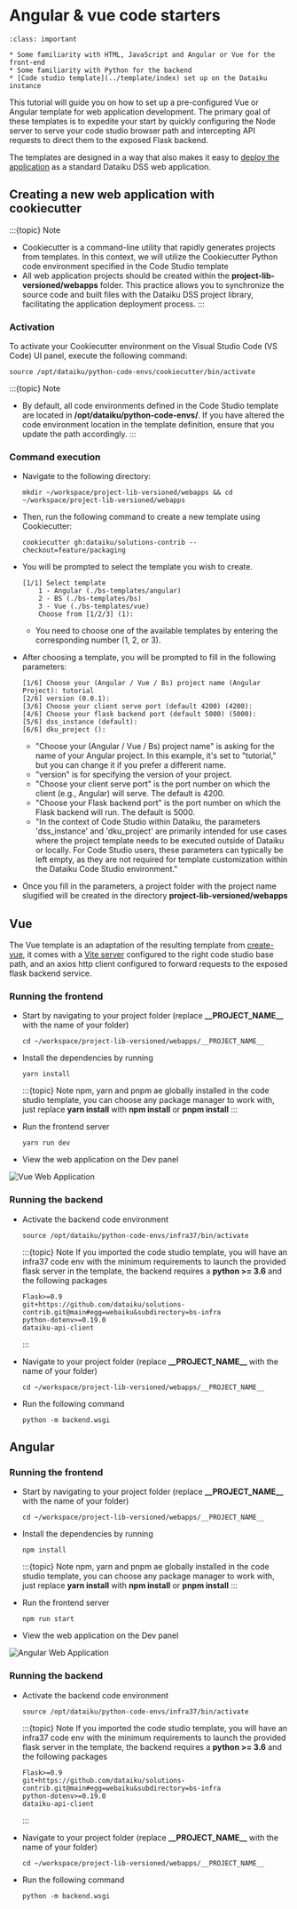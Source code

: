 # Angular & vue code starters

```{admonition} Pre-requisites
:class: important

* Some familiarity with HTML, JavaScript and Angular or Vue for the front-end
* Some familiarity with Python for the backend
* [Code studio template](../template/index) set up on the Dataiku instance

```

This tutorial will guide you on how to set up a pre-configured Vue or Angular template for web application development. The primary goal of these templates is to expedite your start by quickly configuring the Node server to serve your code studio browser path and intercepting API requests to direct them to the exposed Flask backend.

The templates are designed in a way that also makes it easy to [deploy the application](../deployment/index) as a standard Dataiku DSS web application.

## Creating a new web application with cookiecutter

:::{topic} Note

- Cookiecutter is a command-line utility that rapidly generates projects from templates. In this context, we will utilize the Cookiecutter Python code environment specified in the Code Studio template
- All web application projects should be created within the **project-lib-versioned/webapps** folder. This practice allows you to synchronize the source code and built files with the Dataiku DSS project library, facilitating the application deployment process.
  :::

### Activation

To activate your Cookiecutter environment on the Visual Studio Code (VS Code) UI panel, execute the following command:

```
source /opt/dataiku/python-code-envs/cookiecutter/bin/activate
```

:::{topic} Note

- By default, all code environments defined in the Code Studio template are located in **/opt/dataiku/python-code-envs/**. If you have altered the code environment location in the template definition, ensure that you update the path accordingly.
  :::

### Command execution

- Navigate to the following directory:

  ```
  mkdir ~/workspace/project-lib-versioned/webapps && cd ~/workspace/project-lib-versioned/webapps
  ```

- Then, run the following command to create a new template using Cookiecutter:

  ```
  cookiecutter gh:dataiku/solutions-contrib --checkout=feature/packaging
  ```

- You will be prompted to select the template you wish to create.

  ```
  [1/1] Select template
      1 - Angular (./bs-templates/angular)
      2 - BS (./bs-templates/bs)
      3 - Vue (./bs-templates/vue)
      Choose from [1/2/3] (1):
  ```

  - You need to choose one of the available templates by entering the corresponding number (1, 2, or 3).

- After choosing a template, you will be prompted to fill in the following parameters:

  ```
  [1/6] Choose your (Angular / Vue / Bs) project name (Angular Project): tutorial
  [2/6] version (0.0.1):
  [3/6] Choose your client serve port (default 4200) (4200):
  [4/6] Choose your flask backend port (default 5000) (5000):
  [5/6] dss_instance (default):
  [6/6] dku_project ():
  ```

  - "Choose your (Angular / Vue / Bs) project name" is asking for the name of your Angular project. In this example, it's set to "tutorial," but you can change it if you prefer a different name.
  - "version" is for specifying the version of your project.
  - "Choose your client serve port" is the port number on which the client (e.g., Angular) will serve. The default is 4200.
  - "Choose your Flask backend port" is the port number on which the Flask backend will run. The default is 5000.
  - "In the context of Code Studio within Dataiku, the parameters 'dss_instance' and 'dku_project' are primarily intended for use cases where the project template needs to be executed outside of Dataiku or locally. For Code Studio users, these parameters can typically be left empty, as they are not required for template customization within the Dataiku Code Studio environment."

- Once you fill in the parameters, a project folder with the project name slugified will be created in the directory **project-lib-versioned/webapps**

## Vue

The Vue template is an adaptation of the resulting template from [create-vue](https://github.com/vuejs/create-vue), it comes with a [Vite server](https://vitejs.dev/) configured to the right code studio base path, and an axios http client configured to forward requests to the exposed flask backend service.

### Running the frontend

- Start by navigating to your project folder (replace **\_\_PROJECT_NAME\_\_** with the name of your folder)

  ```
  cd ~/workspace/project-lib-versioned/webapps/__PROJECT_NAME__
  ```

- Install the dependencies by running

  ```
  yarn install
  ```

  :::{topic} Note
  npm, yarn and pnpm ae globally installed in the code studio template, you can choose any package manager to work with, just replace **yarn install** with **npm install** or **pnpm install**
  :::

- Run the frontend server

  ```
  yarn run dev
  ```

- View the web application on the Dev panel

![Vue Web Application](assets/01-vue-template.png)

### Running the backend

- Activate the backend code environment

  ```
  source /opt/dataiku/python-code-envs/infra37/bin/activate
  ```

  :::{topic} Note
  If you imported the code studio template, you will have an infra37 code env with the minimum requirements to launch the provided flask server in the template, the backend requires a **python >= 3.6** and the following packages

  ```
  Flask>=0.9
  git+https://github.com/dataiku/solutions-contrib.git@main#egg=webaiku&subdirectory=bs-infra
  python-dotenv>=0.19.0
  dataiku-api-client
  ```

  :::

- Navigate to your project folder (replace **\_\_PROJECT_NAME\_\_** with the name of your folder)

  ```
  cd ~/workspace/project-lib-versioned/webapps/__PROJECT_NAME__
  ```

- Run the following command

  ```
  python -m backend.wsgi
  ```

## Angular

### Running the frontend

- Start by navigating to your project folder (replace **\_\_PROJECT_NAME\_\_** with the name of your folder)

  ```
  cd ~/workspace/project-lib-versioned/webapps/__PROJECT_NAME__
  ```

- Install the dependencies by running

  ```
  npm install
  ```

  :::{topic} Note
  npm, yarn and pnpm ae globally installed in the code studio template, you can choose any package manager to work with, just replace **yarn install** with **npm install** or **pnpm install**
  :::

- Run the frontend server

  ```
  npm run start
  ```

- View the web application on the Dev panel

![Angular Web Application](assets/02-angular-template.png)

### Running the backend

- Activate the backend code environment

  ```
  source /opt/dataiku/python-code-envs/infra37/bin/activate
  ```

  :::{topic} Note
  If you imported the code studio template, you will have an infra37 code env with the minimum requirements to launch the provided flask server in the template, the backend requires a **python >= 3.6** and the following packages

  ```
  Flask>=0.9
  git+https://github.com/dataiku/solutions-contrib.git@main#egg=webaiku&subdirectory=bs-infra
  python-dotenv>=0.19.0
  dataiku-api-client
  ```

  :::

- Navigate to your project folder (replace **\_\_PROJECT_NAME\_\_** with the name of your folder)

  ```
  cd ~/workspace/project-lib-versioned/webapps/__PROJECT_NAME__
  ```

- Run the following command

  ```
  python -m backend.wsgi
  ```
